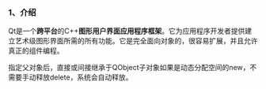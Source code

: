 ### 1、介绍

​	Qt是一个**跨平台**的C++**图形用户界面应用程序框架**。它为应用程序开发者提供建立艺术级图形界面所需的所有功能。它是完全面向对象的，很容易扩展，并且允许真正的组件编程。 



指定父对象后，直接或间接继承于QObject子对象如果是动态分配空间的new，不需要手动释放delete，系统会自动释放。